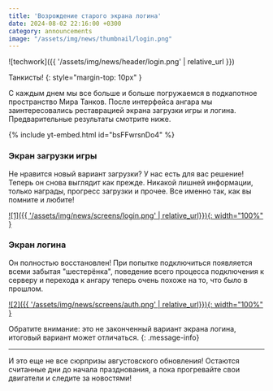 ```yaml
---
title: 'Возрождение старого экрана логина' 
date: 2024-08-02 22:16:00 +0300
category: announcements
image: "/assets/img/news/thumbnail/login.png"
---
```

<p style="display: none">Августовское обновление порадует вас одним долгожданным изменением.</p>

![techwork]({{ '/assets/img/news/header/login.png' | relative_url }})

Танкисты!
{: style="margin-top: 10px" }

С каждым днем мы все больше и больше погружаемся в подкапотное пространство Мира Танков. После интерфейса ангара мы заинтересовались реставрацией экрана загрузки игры и логина. Предварительные результаты смотрите ниже.

{% include yt-embed.html id="bsFFwrsnDo4" %}  

### Экран загрузки игры

Не нравится новый вариант загрузки? У нас есть для вас решение! Теперь он снова выглядит как прежде. Никакой лишней информации, только награды, прогресс загрузки и прочее. Все именно так, как вы помните и любите!

[![1]({{ '/assets/img/news/screens/login.png' | relative_url}}){: width="100%" }](/assets/img/news/screens/login.png)

### Экран логина

Он полностью восстановлен! При попытке подключиться появляется всеми забытая "шестерёнка", поведение всего процесса подключения к серверу и перехода к ангару теперь очень похоже на то, что было в прошлом.

[![2]({{ '/assets/img/news/screens/auth.png' | relative_url}}){: width="100%" }](/assets/img/news/screens/auth.png)

Обратите внимание: это не законченный вариант экрана логина, итоговый вариант может отличаться.
{: .message-info}

---

И это еще не все сюрпризы августовского обновления! Остаются считанные дни до начала празднования, а пока прогревайте свои двигатели и следите за новостями!